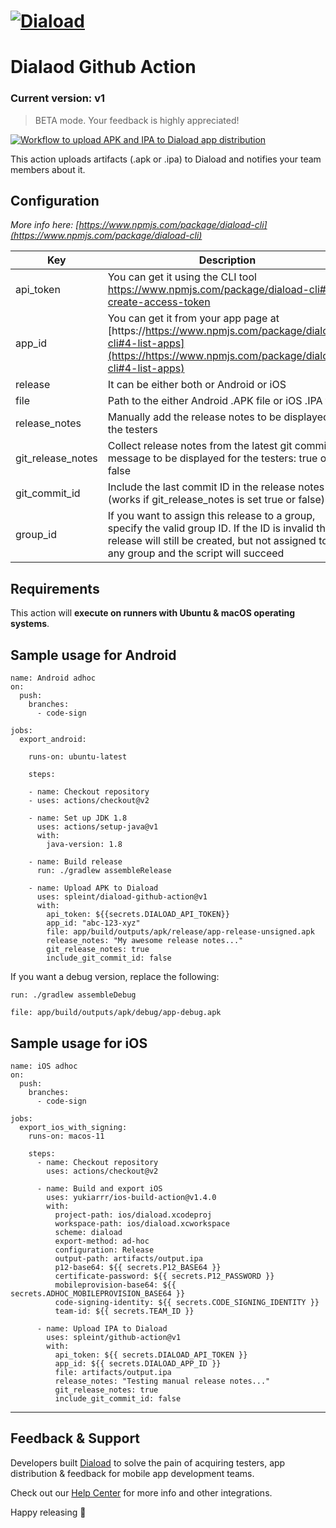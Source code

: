 # [<img src="https://cdn.diaload.com/assets/images/img-logo-text-green.svg" alt="Diaload"/>](https://diaload.com/) 

# Dialaod Github Action

### Current version: v1

> BETA mode. Your feedback is highly appreciated!

[![Workflow to upload APK and IPA to Diaload app distribution](https://github.com/spleint/diaload-github-action/actions/workflows/main.yml/badge.svg)](https://github.com/spleint/diaload-github-action/actions/workflows/main.yml)

This action uploads artifacts (.apk or .ipa) to Diaload and notifies your team members about it.

## Configuration

_More info here: [https://www.npmjs.com/package/diaload-cli](https://www.npmjs.com/package/diaload-cli)_

| Key               | Description                                                                                                        | Env Var(s)                | Default |
|-------------------|--------------------------------------------------------------------------------------------------------------------|---------------------------| ------- |
| api_token         | You can get it using the CLI tool https://www.npmjs.com/package/diaload-cli#6-create-access-token                  | DIALOAD_API_TOKEN         |         |
| app_id            | You can get it from your app page at [https://https://www.npmjs.com/package/diaload-cli#4-list-apps](https://https://www.npmjs.com/package/diaload-cli#4-list-apps) | DIALOAD_APP_ID            |         |
| release           | It can be either both or Android or iOS                                                                            | DIALOAD_RELEASE           |         |
| file              | Path to the either Android .APK file or iOS .IPA file                                                              | DIALOAD_FILE_PATH         |         |
| release_notes     | Manually add the release notes to be displayed for the testers                                                     | DIALOAD_RELEASE_NOTES     |         |
| git_release_notes | Collect release notes from the latest git commit message to be displayed for the testers: true or false            | DIALOAD_GIT_RELEASE_NOTES | true    |
| git_commit_id     | Include the last commit ID in the release notes (works if git_release_notes is set true or false)                  | DIALOAD_GIT_COMMIT_ID     | false   |
| group_id          | If you want to assign this release to a group, specify the valid group ID. If the ID is invalid the release will still be created, but not assigned to any group and the script will succeed | GROUP_ID                  |         |

## Requirements

This action will **execute on runners with Ubuntu & macOS operating systems**.

## Sample usage for Android

```
name: Android adhoc
on:
  push:
    branches:
      - code-sign

jobs:
  export_android:

    runs-on: ubuntu-latest

    steps:

    - name: Checkout repository
    - uses: actions/checkout@v2

    - name: Set up JDK 1.8
      uses: actions/setup-java@v1
      with:
        java-version: 1.8

    - name: Build release
      run: ./gradlew assembleRelease

    - name: Upload APK to Diaload
      uses: spleint/diaload-github-action@v1
      with:
        api_token: ${{secrets.DIALOAD_API_TOKEN}}
        app_id: "abc-123-xyz"
        file: app/build/outputs/apk/release/app-release-unsigned.apk
        release_notes: "My awesome release notes..."
        git_release_notes: true
        include_git_commit_id: false
```

If you want a debug version, replace the following:

`run: ./gradlew assembleDebug`

`file: app/build/outputs/apk/debug/app-debug.apk`

## Sample usage for iOS

```
name: iOS adhoc
on:
  push:
    branches:
      - code-sign

jobs:
  export_ios_with_signing:
    runs-on: macos-11

    steps:
      - name: Checkout repository
        uses: actions/checkout@v2

      - name: Build and export iOS
        uses: yukiarrr/ios-build-action@v1.4.0
        with:
          project-path: ios/diaload.xcodeproj
          workspace-path: ios/diaload.xcworkspace
          scheme: diaload
          export-method: ad-hoc
          configuration: Release
          output-path: artifacts/output.ipa
          p12-base64: ${{ secrets.P12_BASE64 }}
          certificate-password: ${{ secrets.P12_PASSWORD }}
          mobileprovision-base64: ${{ secrets.ADHOC_MOBILEPROVISION_BASE64 }}
          code-signing-identity: ${{ secrets.CODE_SIGNING_IDENTITY }}
          team-id: ${{ secrets.TEAM_ID }}

      - name: Upload IPA to Diaload
        uses: spleint/github-action@v1
        with:
          api_token: ${{ secrets.DIALOAD_API_TOKEN }}
          app_id: ${{ secrets.DIALOAD_APP_ID }}
          file: artifacts/output.ipa
          release_notes: "Testing manual release notes..."
          git_release_notes: true
          include_git_commit_id: false
```

---

## Feedback & Support

Developers built [Diaload](https://diaload.com) to solve the pain of acquiring testers, app distribution & feedback for mobile app development teams.

Check out our [Help Center](https://docs.diaload.com/) for more info and other integrations.

Happy releasing 🎉
